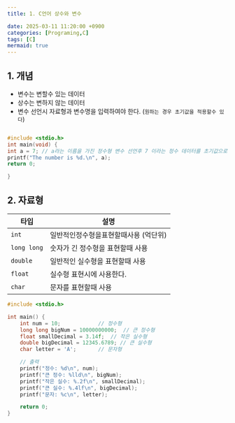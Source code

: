 ```yaml
---
title: 1. C언어 상수와 변수

date: 2025-03-11 11:20:00 +0900
categories: [Programing,C]
tags: [C]
mermaid: true
---
```

## 1. 개념
 - 변수는 변할수 있는 데이터
 - 상수는 변하지 않는 데이터
 - 변수 선언시 자료형과 변수명을 입력하여야 한다. (`원하는 경우 초기값을 적용할수 있다`)

 ```c
 
 #include <stdio.h>
 int main(void) {
 int a = 7; // a라는 이름을 가진 정수형 변수 선언후 7 이라는 정수 데이터를 초기값으로 설정
 printf("The number is %d.\n", a);
 return 0;
 
}
 ```
## 2. 자료형

|타입|설명|
|---|---|
|`int`|일반적인정수형을표현할때사용 (억단위)|
|`long long`|숫자가 긴 정수형을 표현할때 사용|
|`double`|일반적인 실수형을 표현할때 사용|
|`float`|실수형 표현시에 사용한다. |
|`char`| 문자를 표현할때 사용|
 
```c
#include <stdio.h>

int main() {
    int num = 10;            // 정수형
    long long bigNum = 10000000000;  // 큰 정수형
    float smallDecimal = 3.14f;  // 작은 실수형
    double bigDecimal = 12345.6789; // 큰 실수형
    char letter = 'A';       // 문자형

    // 출력
    printf("정수: %d\n", num);
    printf("큰 정수: %lld\n", bigNum);
    printf("작은 실수: %.2f\n", smallDecimal);
    printf("큰 실수: %.4lf\n", bigDecimal);
    printf("문자: %c\n", letter);

    return 0;
}

```